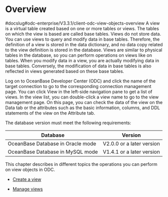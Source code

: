 Overview 
=============================
#docslug#odc-enterprise/V3.3.1/client-odc-view-objects-overview
A view is a virtual table created based on one or more tables or views. The tables on which the view is based are called base tables. Views do not store data. You can use views to query and modify data in base tables. Therefore, the definition of a view is stored in the data dictionary, and no data copy related to the view definition is stored in the database. Views are similar to physical tables in the database, so you can perform operations on views like on tables. When you modify data in a view, you are actually modifying data in base tables. Conversely, the modification of data in base tables is also reflected in views generated based on these base tables. 

Log on to OceanBase Developer Center (ODC) and click the name of the target connection to go to the corresponding connection management page. You can click View in the left-side navigation pane to get a list of views. In the view list, you can double-click a view name to go to the view management page. On this page, you can check the data of the view on the Data tab or the attributes such as the basic information, columns, and DDL statements of the view on the Attribute tab. 

The database version must meet the following requirements:


|             Database              |          Version          |
|-----------------------------------|---------------------------|
| OceanBase Database in Oracle mode | V2.0.0 or a later version |
| OceanBase Database in MySQL mode  | V1.4.1 or a later version |



This chapter describes in different topics the operations you can perform on view objects in ODC.

* [Create a view](../2.client-odc-view-objects/2.client-odc-create-a-view.md)

  

* [Manage views](../2.client-odc-view-objects/3.client-odc-manage-views.md)

  



